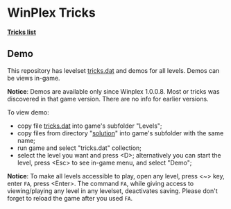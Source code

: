 # WinPlex Tricks

[**Tricks list**](./tricks/README.md)

## Demo

This repository has levelset [tricks.dat][] and demos for all levels. Demos can
be views in-game.

**Notice**: Demos are available only since Winplex 1.0.0.8.
Most or tricks was discovered in that game version. There are no info for
earlier versions.

To view demo:

- copy file [tricks.dat][] into game's subfolder "Levels";
- copy files from directory "[solution][solution-dir]" into game's subfolder
  with the same name;
- run game and select "tricks.dat" collection;
- select the level you want and press \<D>; alternatively you can start the
  level, press \<Esc> to see in-game menu, and select "Demo";

**Notice**: To make all levels accessible to play, open any level, press \<~>
key, enter `FA`, press \<Enter>. The command `FA`, while giving access to
viewing/playing any level in any levelset, deactivates saving. Please don't
forget to reload the game after you used `FA`.


[tricks.dat]: ../../levels/
[solution-dir]: ../../solution/
